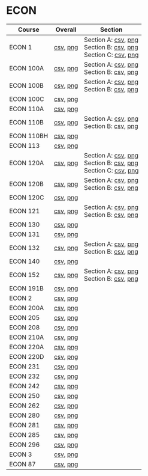 # ECON

| Course | Overall | Section |
| ------ | ------- | ------- |
| ECON 1 | [csv](https://github.com/UCSD-Historical-Enrollment-Data/2023Fall/blob/main/overall/ECON%201.csv), [png](https://raw.githubusercontent.com/UCSD-Historical-Enrollment-Data/2023Fall/main/plot_overall/ECON%201.png) | Section A: [csv](https://github.com/UCSD-Historical-Enrollment-Data/2023Fall/blob/main/section/ECON%201_A.csv), [png](https://raw.githubusercontent.com/UCSD-Historical-Enrollment-Data/2023Fall/main/plot_section/ECON%201_A.png)<br>Section B: [csv](https://github.com/UCSD-Historical-Enrollment-Data/2023Fall/blob/main/section/ECON%201_B.csv), [png](https://raw.githubusercontent.com/UCSD-Historical-Enrollment-Data/2023Fall/main/plot_section/ECON%201_B.png)<br>Section C: [csv](https://github.com/UCSD-Historical-Enrollment-Data/2023Fall/blob/main/section/ECON%201_C.csv), [png](https://raw.githubusercontent.com/UCSD-Historical-Enrollment-Data/2023Fall/main/plot_section/ECON%201_C.png) |
| ECON 100A | [csv](https://github.com/UCSD-Historical-Enrollment-Data/2023Fall/blob/main/overall/ECON%20100A.csv), [png](https://raw.githubusercontent.com/UCSD-Historical-Enrollment-Data/2023Fall/main/plot_overall/ECON%20100A.png) | Section A: [csv](https://github.com/UCSD-Historical-Enrollment-Data/2023Fall/blob/main/section/ECON%20100A_A.csv), [png](https://raw.githubusercontent.com/UCSD-Historical-Enrollment-Data/2023Fall/main/plot_section/ECON%20100A_A.png)<br>Section B: [csv](https://github.com/UCSD-Historical-Enrollment-Data/2023Fall/blob/main/section/ECON%20100A_B.csv), [png](https://raw.githubusercontent.com/UCSD-Historical-Enrollment-Data/2023Fall/main/plot_section/ECON%20100A_B.png) |
| ECON 100B | [csv](https://github.com/UCSD-Historical-Enrollment-Data/2023Fall/blob/main/overall/ECON%20100B.csv), [png](https://raw.githubusercontent.com/UCSD-Historical-Enrollment-Data/2023Fall/main/plot_overall/ECON%20100B.png) | Section A: [csv](https://github.com/UCSD-Historical-Enrollment-Data/2023Fall/blob/main/section/ECON%20100B_A.csv), [png](https://raw.githubusercontent.com/UCSD-Historical-Enrollment-Data/2023Fall/main/plot_section/ECON%20100B_A.png)<br>Section B: [csv](https://github.com/UCSD-Historical-Enrollment-Data/2023Fall/blob/main/section/ECON%20100B_B.csv), [png](https://raw.githubusercontent.com/UCSD-Historical-Enrollment-Data/2023Fall/main/plot_section/ECON%20100B_B.png) |
| ECON 100C | [csv](https://github.com/UCSD-Historical-Enrollment-Data/2023Fall/blob/main/overall/ECON%20100C.csv), [png](https://raw.githubusercontent.com/UCSD-Historical-Enrollment-Data/2023Fall/main/plot_overall/ECON%20100C.png) |  |
| ECON 110A | [csv](https://github.com/UCSD-Historical-Enrollment-Data/2023Fall/blob/main/overall/ECON%20110A.csv), [png](https://raw.githubusercontent.com/UCSD-Historical-Enrollment-Data/2023Fall/main/plot_overall/ECON%20110A.png) |  |
| ECON 110B | [csv](https://github.com/UCSD-Historical-Enrollment-Data/2023Fall/blob/main/overall/ECON%20110B.csv), [png](https://raw.githubusercontent.com/UCSD-Historical-Enrollment-Data/2023Fall/main/plot_overall/ECON%20110B.png) | Section A: [csv](https://github.com/UCSD-Historical-Enrollment-Data/2023Fall/blob/main/section/ECON%20110B_A.csv), [png](https://raw.githubusercontent.com/UCSD-Historical-Enrollment-Data/2023Fall/main/plot_section/ECON%20110B_A.png)<br>Section B: [csv](https://github.com/UCSD-Historical-Enrollment-Data/2023Fall/blob/main/section/ECON%20110B_B.csv), [png](https://raw.githubusercontent.com/UCSD-Historical-Enrollment-Data/2023Fall/main/plot_section/ECON%20110B_B.png) |
| ECON 110BH | [csv](https://github.com/UCSD-Historical-Enrollment-Data/2023Fall/blob/main/overall/ECON%20110BH.csv), [png](https://raw.githubusercontent.com/UCSD-Historical-Enrollment-Data/2023Fall/main/plot_overall/ECON%20110BH.png) |  |
| ECON 113 | [csv](https://github.com/UCSD-Historical-Enrollment-Data/2023Fall/blob/main/overall/ECON%20113.csv), [png](https://raw.githubusercontent.com/UCSD-Historical-Enrollment-Data/2023Fall/main/plot_overall/ECON%20113.png) |  |
| ECON 120A | [csv](https://github.com/UCSD-Historical-Enrollment-Data/2023Fall/blob/main/overall/ECON%20120A.csv), [png](https://raw.githubusercontent.com/UCSD-Historical-Enrollment-Data/2023Fall/main/plot_overall/ECON%20120A.png) | Section A: [csv](https://github.com/UCSD-Historical-Enrollment-Data/2023Fall/blob/main/section/ECON%20120A_A.csv), [png](https://raw.githubusercontent.com/UCSD-Historical-Enrollment-Data/2023Fall/main/plot_section/ECON%20120A_A.png)<br>Section B: [csv](https://github.com/UCSD-Historical-Enrollment-Data/2023Fall/blob/main/section/ECON%20120A_B.csv), [png](https://raw.githubusercontent.com/UCSD-Historical-Enrollment-Data/2023Fall/main/plot_section/ECON%20120A_B.png)<br>Section C: [csv](https://github.com/UCSD-Historical-Enrollment-Data/2023Fall/blob/main/section/ECON%20120A_C.csv), [png](https://raw.githubusercontent.com/UCSD-Historical-Enrollment-Data/2023Fall/main/plot_section/ECON%20120A_C.png) |
| ECON 120B | [csv](https://github.com/UCSD-Historical-Enrollment-Data/2023Fall/blob/main/overall/ECON%20120B.csv), [png](https://raw.githubusercontent.com/UCSD-Historical-Enrollment-Data/2023Fall/main/plot_overall/ECON%20120B.png) | Section A: [csv](https://github.com/UCSD-Historical-Enrollment-Data/2023Fall/blob/main/section/ECON%20120B_A.csv), [png](https://raw.githubusercontent.com/UCSD-Historical-Enrollment-Data/2023Fall/main/plot_section/ECON%20120B_A.png)<br>Section B: [csv](https://github.com/UCSD-Historical-Enrollment-Data/2023Fall/blob/main/section/ECON%20120B_B.csv), [png](https://raw.githubusercontent.com/UCSD-Historical-Enrollment-Data/2023Fall/main/plot_section/ECON%20120B_B.png) |
| ECON 120C | [csv](https://github.com/UCSD-Historical-Enrollment-Data/2023Fall/blob/main/overall/ECON%20120C.csv), [png](https://raw.githubusercontent.com/UCSD-Historical-Enrollment-Data/2023Fall/main/plot_overall/ECON%20120C.png) |  |
| ECON 121 | [csv](https://github.com/UCSD-Historical-Enrollment-Data/2023Fall/blob/main/overall/ECON%20121.csv), [png](https://raw.githubusercontent.com/UCSD-Historical-Enrollment-Data/2023Fall/main/plot_overall/ECON%20121.png) | Section A: [csv](https://github.com/UCSD-Historical-Enrollment-Data/2023Fall/blob/main/section/ECON%20121_A.csv), [png](https://raw.githubusercontent.com/UCSD-Historical-Enrollment-Data/2023Fall/main/plot_section/ECON%20121_A.png)<br>Section B: [csv](https://github.com/UCSD-Historical-Enrollment-Data/2023Fall/blob/main/section/ECON%20121_B.csv), [png](https://raw.githubusercontent.com/UCSD-Historical-Enrollment-Data/2023Fall/main/plot_section/ECON%20121_B.png) |
| ECON 130 | [csv](https://github.com/UCSD-Historical-Enrollment-Data/2023Fall/blob/main/overall/ECON%20130.csv), [png](https://raw.githubusercontent.com/UCSD-Historical-Enrollment-Data/2023Fall/main/plot_overall/ECON%20130.png) |  |
| ECON 131 | [csv](https://github.com/UCSD-Historical-Enrollment-Data/2023Fall/blob/main/overall/ECON%20131.csv), [png](https://raw.githubusercontent.com/UCSD-Historical-Enrollment-Data/2023Fall/main/plot_overall/ECON%20131.png) |  |
| ECON 132 | [csv](https://github.com/UCSD-Historical-Enrollment-Data/2023Fall/blob/main/overall/ECON%20132.csv), [png](https://raw.githubusercontent.com/UCSD-Historical-Enrollment-Data/2023Fall/main/plot_overall/ECON%20132.png) | Section A: [csv](https://github.com/UCSD-Historical-Enrollment-Data/2023Fall/blob/main/section/ECON%20132_A.csv), [png](https://raw.githubusercontent.com/UCSD-Historical-Enrollment-Data/2023Fall/main/plot_section/ECON%20132_A.png)<br>Section B: [csv](https://github.com/UCSD-Historical-Enrollment-Data/2023Fall/blob/main/section/ECON%20132_B.csv), [png](https://raw.githubusercontent.com/UCSD-Historical-Enrollment-Data/2023Fall/main/plot_section/ECON%20132_B.png) |
| ECON 140 | [csv](https://github.com/UCSD-Historical-Enrollment-Data/2023Fall/blob/main/overall/ECON%20140.csv), [png](https://raw.githubusercontent.com/UCSD-Historical-Enrollment-Data/2023Fall/main/plot_overall/ECON%20140.png) |  |
| ECON 152 | [csv](https://github.com/UCSD-Historical-Enrollment-Data/2023Fall/blob/main/overall/ECON%20152.csv), [png](https://raw.githubusercontent.com/UCSD-Historical-Enrollment-Data/2023Fall/main/plot_overall/ECON%20152.png) | Section A: [csv](https://github.com/UCSD-Historical-Enrollment-Data/2023Fall/blob/main/section/ECON%20152_A.csv), [png](https://raw.githubusercontent.com/UCSD-Historical-Enrollment-Data/2023Fall/main/plot_section/ECON%20152_A.png)<br>Section B: [csv](https://github.com/UCSD-Historical-Enrollment-Data/2023Fall/blob/main/section/ECON%20152_B.csv), [png](https://raw.githubusercontent.com/UCSD-Historical-Enrollment-Data/2023Fall/main/plot_section/ECON%20152_B.png) |
| ECON 191B | [csv](https://github.com/UCSD-Historical-Enrollment-Data/2023Fall/blob/main/overall/ECON%20191B.csv), [png](https://raw.githubusercontent.com/UCSD-Historical-Enrollment-Data/2023Fall/main/plot_overall/ECON%20191B.png) |  |
| ECON 2 | [csv](https://github.com/UCSD-Historical-Enrollment-Data/2023Fall/blob/main/overall/ECON%202.csv), [png](https://raw.githubusercontent.com/UCSD-Historical-Enrollment-Data/2023Fall/main/plot_overall/ECON%202.png) |  |
| ECON 200A | [csv](https://github.com/UCSD-Historical-Enrollment-Data/2023Fall/blob/main/overall/ECON%20200A.csv), [png](https://raw.githubusercontent.com/UCSD-Historical-Enrollment-Data/2023Fall/main/plot_overall/ECON%20200A.png) |  |
| ECON 205 | [csv](https://github.com/UCSD-Historical-Enrollment-Data/2023Fall/blob/main/overall/ECON%20205.csv), [png](https://raw.githubusercontent.com/UCSD-Historical-Enrollment-Data/2023Fall/main/plot_overall/ECON%20205.png) |  |
| ECON 208 | [csv](https://github.com/UCSD-Historical-Enrollment-Data/2023Fall/blob/main/overall/ECON%20208.csv), [png](https://raw.githubusercontent.com/UCSD-Historical-Enrollment-Data/2023Fall/main/plot_overall/ECON%20208.png) |  |
| ECON 210A | [csv](https://github.com/UCSD-Historical-Enrollment-Data/2023Fall/blob/main/overall/ECON%20210A.csv), [png](https://raw.githubusercontent.com/UCSD-Historical-Enrollment-Data/2023Fall/main/plot_overall/ECON%20210A.png) |  |
| ECON 220A | [csv](https://github.com/UCSD-Historical-Enrollment-Data/2023Fall/blob/main/overall/ECON%20220A.csv), [png](https://raw.githubusercontent.com/UCSD-Historical-Enrollment-Data/2023Fall/main/plot_overall/ECON%20220A.png) |  |
| ECON 220D | [csv](https://github.com/UCSD-Historical-Enrollment-Data/2023Fall/blob/main/overall/ECON%20220D.csv), [png](https://raw.githubusercontent.com/UCSD-Historical-Enrollment-Data/2023Fall/main/plot_overall/ECON%20220D.png) |  |
| ECON 231 | [csv](https://github.com/UCSD-Historical-Enrollment-Data/2023Fall/blob/main/overall/ECON%20231.csv), [png](https://raw.githubusercontent.com/UCSD-Historical-Enrollment-Data/2023Fall/main/plot_overall/ECON%20231.png) |  |
| ECON 232 | [csv](https://github.com/UCSD-Historical-Enrollment-Data/2023Fall/blob/main/overall/ECON%20232.csv), [png](https://raw.githubusercontent.com/UCSD-Historical-Enrollment-Data/2023Fall/main/plot_overall/ECON%20232.png) |  |
| ECON 242 | [csv](https://github.com/UCSD-Historical-Enrollment-Data/2023Fall/blob/main/overall/ECON%20242.csv), [png](https://raw.githubusercontent.com/UCSD-Historical-Enrollment-Data/2023Fall/main/plot_overall/ECON%20242.png) |  |
| ECON 250 | [csv](https://github.com/UCSD-Historical-Enrollment-Data/2023Fall/blob/main/overall/ECON%20250.csv), [png](https://raw.githubusercontent.com/UCSD-Historical-Enrollment-Data/2023Fall/main/plot_overall/ECON%20250.png) |  |
| ECON 262 | [csv](https://github.com/UCSD-Historical-Enrollment-Data/2023Fall/blob/main/overall/ECON%20262.csv), [png](https://raw.githubusercontent.com/UCSD-Historical-Enrollment-Data/2023Fall/main/plot_overall/ECON%20262.png) |  |
| ECON 280 | [csv](https://github.com/UCSD-Historical-Enrollment-Data/2023Fall/blob/main/overall/ECON%20280.csv), [png](https://raw.githubusercontent.com/UCSD-Historical-Enrollment-Data/2023Fall/main/plot_overall/ECON%20280.png) |  |
| ECON 281 | [csv](https://github.com/UCSD-Historical-Enrollment-Data/2023Fall/blob/main/overall/ECON%20281.csv), [png](https://raw.githubusercontent.com/UCSD-Historical-Enrollment-Data/2023Fall/main/plot_overall/ECON%20281.png) |  |
| ECON 285 | [csv](https://github.com/UCSD-Historical-Enrollment-Data/2023Fall/blob/main/overall/ECON%20285.csv), [png](https://raw.githubusercontent.com/UCSD-Historical-Enrollment-Data/2023Fall/main/plot_overall/ECON%20285.png) |  |
| ECON 296 | [csv](https://github.com/UCSD-Historical-Enrollment-Data/2023Fall/blob/main/overall/ECON%20296.csv), [png](https://raw.githubusercontent.com/UCSD-Historical-Enrollment-Data/2023Fall/main/plot_overall/ECON%20296.png) |  |
| ECON 3 | [csv](https://github.com/UCSD-Historical-Enrollment-Data/2023Fall/blob/main/overall/ECON%203.csv), [png](https://raw.githubusercontent.com/UCSD-Historical-Enrollment-Data/2023Fall/main/plot_overall/ECON%203.png) |  |
| ECON 87 | [csv](https://github.com/UCSD-Historical-Enrollment-Data/2023Fall/blob/main/overall/ECON%2087.csv), [png](https://raw.githubusercontent.com/UCSD-Historical-Enrollment-Data/2023Fall/main/plot_overall/ECON%2087.png) |  |
